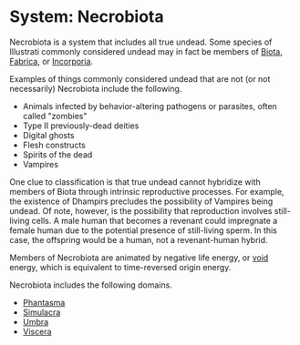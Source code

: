 # System: Necrobiota

<meta property="og:description" content="Necrobiota is a system that includes all true undead.">

Necrobiota is a system that includes all true undead. Some species of Illustrati commonly considered undead may in fact be members of [Biota](../biota/introduction.md), [Fabrica](../fabrica/introduction.md), or [Incorporia](../incorporia/introduction.md).

Examples of things commonly considered undead that are not (or not necessarily) Necrobiota include the following.

- Animals infected by behavior-altering pathogens or parasites, often called "zombies"
- Type II previously-dead deities
- Digital ghosts
- Flesh constructs
- Spirits of the dead
- Vampires

One clue to classification is that true undead cannot hybridize with members of Biota through intrinsic reproductive processes. For example, the existence of Dhampirs precludes the possibility of Vampires being undead. Of note, however, is the possibility that reproduction involves still-living cells. A male human that becomes a revenant could impregnate a female human due to the potential presence of still-living sperm. In this case, the offspring would be a human, not a revenant-human hybrid.

Members of Necrobiota are animated by negative life energy, or [void](../../../cosmology/introduction.md#the-void) energy, which is equivalent to time-reversed origin energy.

Necrobiota includes the following domains.

- [Phantasma](phantasma/introduction.md)
- [Simulacra](simulacra/introduction.md)
- [Umbra](umbra/introduction.md)
- [Viscera](viscera/introduction.md)